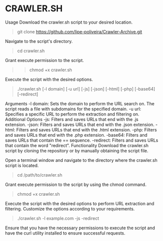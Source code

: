 #  CRAWLER.SH #

Usage
Download the crawler.sh script to your desired location.

> git clone https://github.com/lipe-poliveira/Crawler-Archive.git

Navigate to the script's directory.
> cd crawler.sh

Grant execute permission to the script.
>> chmod +x crawler.sh

Execute the script with the desired options.
> ./crawler.sh [-l domain] [-u url] [-js] [-json] [-html] [-php] [-base64] [-redirect]

Arguments
-l domain: Sets the domain to perform the URL search on. The script reads a file with subdomains for the specified domain.
-u url: Specifies a specific URL to perform the extraction and filtering on.
Additional Options
-js: Filters and saves URLs that end with the .js extension.
-json: Filters and saves URLs that end with the .json extension.
-html: Filters and saves URLs that end with the .html extension.
-php: Filters and saves URLs that end with the .php extension.
-base64: Filters and saves URLs that contain the == sequence.
-redirect: Filters and saves URLs that contain the word "redirect".
Functionality
Download the crawler.sh script by cloning the repository or by manually obtaining the script file.

Open a terminal window and navigate to the directory where the crawler.sh script is located.
> cd /path/to/crawler.sh

Grant execute permission to the script by using the chmod command.
> chmod +x crawler.sh

Execute the script with the desired options to perform URL extraction and filtering. Customize the options according to your requirements.
> ./crawler.sh -l example.com -js -redirect

Ensure that you have the necessary permissions to execute the script and have the curl utility installed to ensure successful requests. 
